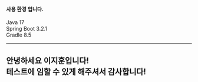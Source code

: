 #### 사용 환경 입니다.
Java 17 <br/>
Spring Boot 3.2.1  <br/>
Gradle  8.5  <br/>

---
안녕하세요 이지훈입니다! <br/>
테스트에 임할 수 있게 해주셔서 감사합니다!
---
